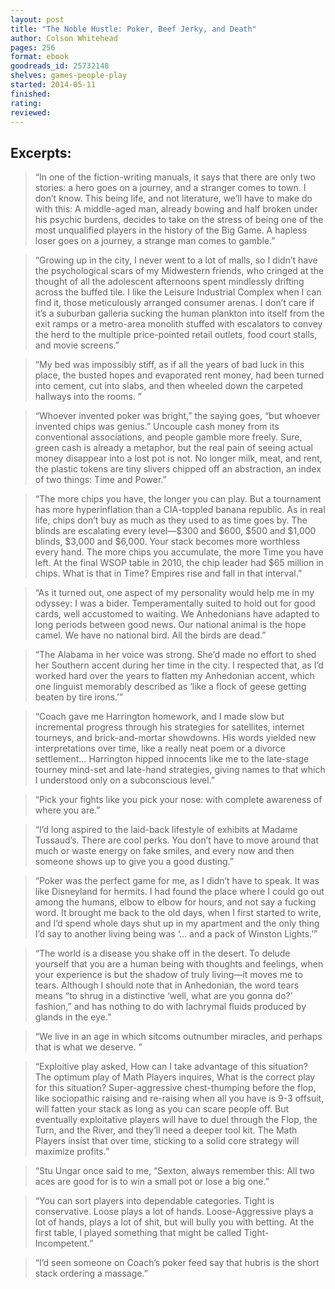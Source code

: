 ```yaml
---
layout: post
title: "The Noble Hustle: Poker, Beef Jerky, and Death"
author: Colson Whitehead
pages: 256
format: ebook
goodreads_id: 25732148
shelves: games-people-play
started: 2014-05-11
finished: 
rating: 
reviewed: 
---
```

## Excerpts:

> “In one of the fiction-writing manuals, it says that there are only two
> stories: a hero goes on a journey, and a stranger comes to town. I don’t
> know. This being life, and not literature, we’ll have to make do with this:
> A middle-aged man, already bowing and half broken under his psychic burdens,
> decides to take on the stress of being one of the most unqualified players
> in the history of the Big Game. A hapless loser goes on a journey, a strange
> man comes to gamble.”

> “Growing up in the city, I never went to a lot of malls, so I didn’t have
> the psychological scars of my Midwestern friends, who cringed at the thought
> of all the adolescent afternoons spent mindlessly drifting across the
> buffed tile. I like the Leisure Industrial Complex when I can find it,
> those meticulously arranged consumer arenas. I don’t care if it’s a suburban
> galleria sucking the human plankton into itself from the exit ramps or a
> metro-area monolith stuffed with escalators to convey the herd to the
> multiple price-pointed retail outlets, food court stalls, and movie screens.”

> “My bed was impossibly stiff, as if all the years of bad luck in this
> place, the busted hopes and evaporated rent money, had been turned into
> cement, cut into slabs, and then wheeled down the carpeted hallways into
> the rooms. ”

> “Whoever invented poker was bright,” the saying goes, “but whoever invented
> chips was genius.” Uncouple cash money from its conventional associations,
> and people gamble more freely. Sure, green cash is already a metaphor, but
> the real pain of seeing actual money disappear into a lost pot is not. No
> longer milk, meat, and rent, the plastic tokens are tiny slivers chipped
> off an abstraction, an index of two things: Time and Power.”

> “The more chips you have, the longer you can play. But a tournament has
> more hyperinflation than a CIA-toppled banana republic. As in real life,
> chips don’t buy as much as they used to as time goes by. The blinds are
> escalating every level—$300 and $600, $500 and $1,000 blinds, $3,000 and
> $6,000. Your stack becomes more worthless every hand. The more chips you
> accumulate, the more Time you have left. At the final WSOP table in 2010,
> the chip leader had $65 million in chips. What is that in Time? Empires
> rise and fall in that interval.”

> “As it turned out, one aspect of my personality would help me in my odyssey:
> I was a bider. Temperamentally suited to hold out for good cards, well
> accustomed to waiting. We Anhedonians have adapted to long periods between
> good news. Our national animal is the hope camel. We have no national bird.
> All the birds are dead.”

> “The Alabama in her voice was strong. She’d made no effort to shed her
> Southern accent during her time in the city. I respected that, as I’d
> worked hard over the years to flatten my Anhedonian accent, which one
> linguist memorably described as ‘like a flock of geese getting beaten by
> tire irons.’”

> “Coach gave me Harrington homework, and I made slow but incremental progress
> through his strategies for satellites, internet tourneys, and brick-and-mortar
> showdowns. His words yielded new interpretations over time, like a really
> neat poem or a divorce settlement… Harrington hipped innocents like me to the 
> late-stage tourney mind-set and late-hand strategies, giving names to that 
> which I understood only on a subconscious level.”

> “Pick your fights like you pick your nose: with complete awareness of where
> you are.”

> “I’d long aspired to the laid-back lifestyle of exhibits at Madame Tussaud’s.
> There are cool perks. You don’t have to move around that much or waste
> energy on fake smiles, and every now and then someone shows up to give you
> a good dusting.”

> “Poker was the perfect game for me, as I didn’t have to speak. It was like
> Disneyland for hermits. I had found the place where I could go out among
> the humans, elbow to elbow for hours, and not say a fucking word. It brought
> me back to the old days, when I first started to write, and I’d spend whole
> days shut up in my apartment and the only thing I’d say to another living
> being was ‘… and a pack of Winston Lights.’”

> “The world is a disease you shake off in the desert. To delude yourself
> that you are a human being with thoughts and feelings, when your experience
> is but the shadow of truly living—it moves me to tears. Although I should
> note that in Anhedonian, the word tears means “to shrug in a distinctive
> ‘well, what are you gonna do?’ fashion,” and has nothing to do with lachrymal
> fluids produced by glands in the eye.”

> “We live in an age in which sitcoms outnumber miracles, and perhaps that
> is what we deserve. ”

> “Exploitive play asked, How can I take advantage of this situation? The
> optimum play of Math Players inquires, What is the correct play for this
> situation? Super-aggressive chest-thumping before the flop, like sociopathic
> raising and re-raising when all you have is 9-3 offsuit, will fatten your
> stack as long as you can scare people off. But eventually exploitative
> players will have to duel through the Flop, the Turn, and the River, and
> they’ll need a deeper tool kit. The Math Players insist that over time,
> sticking to a solid core strategy will maximize profits.”

> “Stu Ungar once said to me, “Sexton, always remember this: All two aces
> are good for is to win a small pot or lose a big one.”

> “You can sort players into dependable categories. Tight is conservative.
> Loose plays a lot of hands. Loose-Aggressive plays a lot of hands, plays
> a lot of shit, but will bully you with betting. At the first table, I
> played something that might be called Tight-Incompetent.”

> “I’d seen someone on Coach’s poker feed say that hubris is the short stack
> ordering a massage.”





